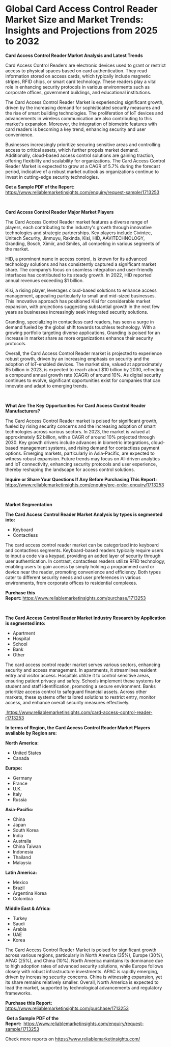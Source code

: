 <p><h1>Global Card Access Control Reader Market Size and Market Trends: Insights and Projections from 2025 to 2032</h1></p><p><strong>Card Access Control Reader Market Analysis and Latest Trends</strong></p>
<p><p>Card Access Control Readers are electronic devices used to grant or restrict access to physical spaces based on card authentication. They read information stored on access cards, which typically include magnetic stripes, RFID chips, or smart card technology. These readers play a vital role in enhancing security protocols in various environments such as corporate offices, government buildings, and educational institutions.</p><p>The Card Access Control Reader Market is experiencing significant growth, driven by the increasing demand for sophisticated security measures and the rise of smart building technologies. The proliferation of IoT devices and advancements in wireless communication are also contributing to this market's expansion. Moreover, the integration of biometric features with card readers is becoming a key trend, enhancing security and user convenience.</p><p>Businesses increasingly prioritize securing sensitive areas and controlling access to critical assets, which further propels market demand. Additionally, cloud-based access control solutions are gaining traction, offering flexibility and scalability for organizations. The Card Access Control Reader Market is expected to grow at a CAGR of 5.7% during the forecast period, indicative of a robust market outlook as organizations continue to invest in cutting-edge security technologies.</p></p>
<p><strong>Get a Sample PDF of the Report:&nbsp;</strong> <a href="https://www.reliablemarketinsights.com/enquiry/request-sample/1713253?utm_campaign=3291&utm_medium=2&utm_source=Github&utm_content=ia&utm_term=28032025&utm_id=card-access-control-reader">https://www.reliablemarketinsights.com/enquiry/request-sample/1713253</a></p>
<p>&nbsp;</p>
<p><strong>Card Access Control Reader Major Market Players</strong></p>
<p><p>The Card Access Control Reader market features a diverse range of players, each contributing to the industry's growth through innovative technologies and strategic partnerships. Key players include Civintec, Unitech Security, Jinmuyu, Rakinda, Kisi, HID, AAVITECHNOLOGY, Granding, Bosch, Ximiir, and Smiles, all competing in various segments of the market.</p><p>HID, a prominent name in access control, is known for its advanced technology solutions and has consistently captured a significant market share. The company’s focus on seamless integration and user-friendly interfaces has contributed to its steady growth. In 2022, HID reported annual revenues exceeding $1 billion.</p><p>Kisi, a rising player, leverages cloud-based solutions to enhance access management, appealing particularly to small and mid-sized businesses. This innovative approach has positioned Kisi for considerable market expansion, with projections suggesting substantial growth in the next few years as businesses increasingly seek integrated security solutions.</p><p>Granding, specializing in contactless card readers, has seen a surge in demand fueled by the global shift towards touchless technology. With a growing portfolio targeting diverse applications, Granding is poised for an increase in market share as more organizations enhance their security protocols.</p><p>Overall, the Card Access Control Reader market is projected to experience robust growth, driven by an increasing emphasis on security and the adoption of IoT-enabled devices. The market size, valued at approximately $5 billion in 2023, is expected to reach about $10 billion by 2030, reflecting a compound annual growth rate (CAGR) of around 10%. As digital security continues to evolve, significant opportunities exist for companies that can innovate and adapt to emerging trends.</p></p>
<p>&nbsp;</p>
<p><strong>What Are The Key Opportunities For Card Access Control Reader Manufacturers?</strong></p>
<p><p>The Card Access Control Reader market is poised for significant growth, fueled by rising security concerns and the increasing adoption of smart technologies across various sectors. In 2023, the market is valued at approximately $2 billion, with a CAGR of around 10% projected through 2030. Key growth drivers include advances in biometric integrations, cloud-based management systems, and rising demand for contactless payment options. Emerging markets, particularly in Asia-Pacific, are expected to witness robust expansion. Future trends may focus on AI-driven analytics and IoT connectivity, enhancing security protocols and user experience, thereby reshaping the landscape for access control solutions.</p></p>
<p><strong>Inquire or Share Your Questions If Any Before Purchasing This Report:</strong> <a href="https://www.reliablemarketinsights.com/enquiry/pre-order-enquiry/1713253?utm_campaign=3291&utm_medium=2&utm_source=Github&utm_content=ia&utm_term=28032025&utm_id=card-access-control-reader">https://www.reliablemarketinsights.com/enquiry/pre-order-enquiry/1713253</a></p>
<p>&nbsp;</p>
<p><strong>Market Segmentation</strong></p>
<p><strong>The Card Access Control Reader Market Analysis by types is segmented into:</strong></p>
<p><ul><li>Keyboard</li><li>Contactless</li></ul></p>
<p><p>The card access control reader market can be categorized into keyboard and contactless segments. Keyboard-based readers typically require users to input a code via a keypad, providing an added layer of security through user authentication. In contrast, contactless readers utilize RFID technology, enabling users to gain access by simply holding a programmed card or device near the reader, promoting convenience and efficiency. Both types cater to different security needs and user preferences in various environments, from corporate offices to residential complexes.</p></p>
<p><strong>Purchase this Report:&nbsp;</strong><a href="https://www.reliablemarketinsights.com/purchase/1713253?utm_campaign=3291&utm_medium=2&utm_source=Github&utm_content=ia&utm_term=28032025&utm_id=card-access-control-reader">https://www.reliablemarketinsights.com/purchase/1713253</a></p>
<p>&nbsp;</p>
<p><strong>The Card Access Control Reader Market Industry Research by Application is segmented into:</strong></p>
<p><ul><li>Apartment</li><li>Hospital</li><li>School</li><li>Bank</li><li>Other</li></ul></p>
<p><p>The card access control reader market serves various sectors, enhancing security and access management. In apartments, it streamlines resident entry and visitor access. Hospitals utilize it to control sensitive areas, ensuring patient privacy and safety. Schools implement these systems for student and staff identification, promoting a secure environment. Banks prioritize access control to safeguard financial assets. Across other markets, these systems offer tailored solutions to restrict entry, monitor access, and enhance overall security measures effectively.</p></p>
<p><a href="https://www.reliablemarketinsights.com/card-access-control-reader-r1713253?utm_campaign=3291&utm_medium=2&utm_source=Github&utm_content=ia&utm_term=28032025&utm_id=card-access-control-reader">&nbsp;https://www.reliablemarketinsights.com/card-access-control-reader-r1713253</a></p>
<p><strong>In terms of Region, the Card Access Control Reader Market Players available by Region are:</strong></p>
<p>
    <p> <strong> North America: </strong>
        <ul>
            <li>United States</li>
            <li>Canada</li>
        </ul>
        </p> 
    <p> <strong> Europe: </strong>
        <ul>
            <li>Germany</li>
            <li>France</li>
            <li>U.K.</li>
            <li>Italy</li>
            <li>Russia</li>
        </ul>
        </p> 
    <p> <strong> Asia-Pacific: </strong>
        <ul>
            <li>China</li>
            <li>Japan</li>
            <li>South Korea</li>
            <li>India</li>
            <li>Australia</li>
            <li>China Taiwan</li>
            <li>Indonesia</li>
            <li>Thailand</li>
            <li>Malaysia</li>
        </ul>
        </p> 
    <p> <strong> Latin America: </strong>
        <ul>
            <li>Mexico</li>
            <li>Brazil</li>
            <li>Argentina Korea</li>
            <li>Colombia</li>
        </ul>
        </p> 
    <p> <strong> Middle East & Africa: </strong>
        <ul>
            <li>Turkey</li>
            <li>Saudi</li>
            <li>Arabia</li>
            <li>UAE</li>
            <li>Korea</li>
        </ul>
    </p>
    </p>
<p><p>The Card Access Control Reader Market is poised for significant growth across various regions, particularly in North America (35%), Europe (30%), APAC (25%), and China (10%). North America maintains its dominance due to high adoption rates of advanced security solutions, while Europe follows closely with robust infrastructure investments. APAC is rapidly emerging, driven by increasing security concerns. China is witnessing expansion, yet its share remains relatively smaller. Overall, North America is expected to lead the market, supported by technological advancements and regulatory frameworks.</p></p>
<p><strong>Purchase this Report: </strong><a href="https://www.reliablemarketinsights.com/purchase/1713253?utm_campaign=3291&utm_medium=2&utm_source=Github&utm_content=ia&utm_term=28032025&utm_id=card-access-control-reader">https://www.reliablemarketinsights.com/purchase/1713253</a></p>
<p>&nbsp;<strong>Get a Sample PDF of the Report:&nbsp;&nbsp;</strong><a href="https://www.reliablemarketinsights.com/enquiry/request-sample/1713253?utm_campaign=3291&utm_medium=2&utm_source=Github&utm_content=ia&utm_term=28032025&utm_id=card-access-control-reader">https://www.reliablemarketinsights.com/enquiry/request-sample/1713253</a></p>
<p><strong></strong></p>
<p>Check more reports on <a href="https://www.reliablemarketinsights.com/?utm_campaign=3291&utm_medium=2&utm_source=Github&utm_content=ia&utm_term=28032025&utm_id=card-access-control-reader">https://www.reliablemarketinsights.com/</a></p>